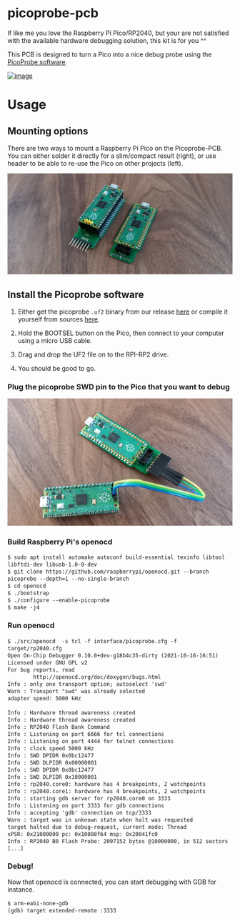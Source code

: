 # picoprobe-pcb


If like me you love the Raspberry Pi Pico/RP2040, but your are not satisfied
with the available hardware debugging solution, this kit is for you ^^

This PCB is designed to turn a Pico into a nice debug probe using the
[PicoProbe software](https://github.com/raspberrypi/picoprobe).

[![image](https://user-images.githubusercontent.com/12136138/145528100-9610559c-07e7-4356-a571-3f2097125c1d.png)](https://www.tindie.com/products/fabien-c/picoprobe-pcb-kit/)

# Usage

## Mounting options

There are two ways to mount a Raspberry Pi Pico on the Picoprobe-PCB. You can
either solder it directly for a slim/compact result (right), or use header to
be able to re-use the Pico on other projects (left).

![](docs/media/mounting_options.jpg)

## Install the Picoprobe software

 1. Either get the picoprobe `.uf2` binary from our release [here]() or compile
 it yourself from sources [here]().

 1. Hold the BOOTSEL button on the Pico, then connect to your computer using a
 micro USB cable.

 1. Drag and drop the UF2 file on to the RPI-RP2 drive.

 1. You should be good to go.

### Plug the picoprobe SWD pin to the Pico that you want to debug

![](docs/media/3_pin_SWD.jpg)

### Build Raspberry Pi's openocd

```console
$ sudo apt install automake autoconf build-essential texinfo libtool libftdi-dev libusb-1.0-0-dev
$ git clone https://github.com/raspberrypi/openocd.git --branch picoprobe --depth=1 --no-single-branch
$ cd openocd
$ ./bootstrap
$ ./configure --enable-picoprobe
$ make -j4
```

### Run openocd

```console
$ ./src/openocd  -s tcl -f interface/picoprobe.cfg -f target/rp2040.cfg
Open On-Chip Debugger 0.10.0+dev-g18b4c35-dirty (2021-10-16-16:51)
Licensed under GNU GPL v2
For bug reports, read
        http://openocd.org/doc/doxygen/bugs.html
Info : only one transport option; autoselect 'swd'
Warn : Transport "swd" was already selected
adapter speed: 5000 kHz

Info : Hardware thread awareness created
Info : Hardware thread awareness created
Info : RP2040 Flash Bank Command
Info : Listening on port 6666 for tcl connections
Info : Listening on port 4444 for telnet connections
Info : clock speed 5000 kHz
Info : SWD DPIDR 0x0bc12477
Info : SWD DLPIDR 0x00000001
Info : SWD DPIDR 0x0bc12477
Info : SWD DLPIDR 0x10000001
Info : rp2040.core0: hardware has 4 breakpoints, 2 watchpoints
Info : rp2040.core1: hardware has 4 breakpoints, 2 watchpoints
Info : starting gdb server for rp2040.core0 on 3333
Info : Listening on port 3333 for gdb connections
Info : accepting 'gdb' connection on tcp/3333
Warn : target was in unknown state when halt was requested
target halted due to debug-request, current mode: Thread 
xPSR: 0x21000000 pc: 0x10008f64 msp: 0x20041fc0
Info : RP2040 B0 Flash Probe: 2097152 bytes @10000000, in 512 sectors
[...]
```

### Debug!

Now that openocd is connected, you can start debugging with GDB for instance.

```console
$ arm-eabi-none-gdb
(gdb) target extended-remote :3333
```
